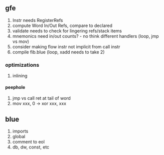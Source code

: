 ## gfe

1. Instr needs RegisterRefs
1. compute Word In/Out Refs, compare to declared
1. validate needs to check for lingering refs/stack items
1. mnemonics need in/out counts? - no think different handlers (loop, jmp vs mov)
1. consider making flow instr not implicit from call instr
1. compile fib.blue (loop, xadd needs to take 2)

### optimizations

1. inlining

#### peephole

1. jmp vs call ret at tail of word
1. mov xxx, 0 -> xor xxx, xxx

## blue

1. imports
1. global
1. comment to eol
1. db, dw, const, etc
